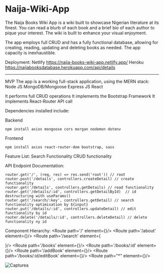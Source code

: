 # Naija-Wiki-App

The Naija Books Wiki App is a wiki built to showcase Nigerian literature at its finest. 
You can read a blurb of each book and a brief bio of each author to pique your interest. 
The wiki is built to enhance your visual enjoyment.

The app employs full CRUD and has a fully functional database, allowing for creating, reading, updating and deleting books as needed. The app capacity is inexhaustible.

Deployment:
Netlify https://naija-books-wiki-app.netlify.app/
Heroku https://naijabooksdatabase.herokuapp.com/api/details
___

MVP
The app is a working full-stack application, using the MERN stack:
Node JS
MongoDB/Mongoose
Express JS
React

It performs full CRUD operations
It implements the Bootstrap Framework
It implements React-Router
API call

Dependencies installed include:

Backend
```terminal
npm install axios mongoose cors morgan nodemon dotenv
```

Frontend
```terminal
npm install axios react-router-dom bootstrap, sass
```

Feature List:
Search Functionality
CRUD functionality

API Endpoint Documentation:
```terminal
router.get('/', (req, res) => res.send('root')) // root 
router.post('/details', controllers.createDetail) // create functionality
router.get('/details', controllers.getDetails) // read functionality
router.get('/details/:id', controllers.getDetailById)  // id destructuring with useParams()
router.get('/search/:key', controllers.getDetail) // search functionality optimisation by ${input}
router.put('/details/:id', controllers.updateDetail) // edit functionality by id
router.delete('/details/:id', controllers.deleteDetail) // delete functionality ny id
```

Component Hierarchy:
<Route path='/' element={<Home/>}/>
        <Route path='/about' element={<About/>}/>
        <Route path='/search' element={<Search/>}/>
        <Route path='/books' element={<Books/>}/>
        <Route path='/books/:id' element={<Book/>}/>
        <Route path='/addBook' element={<AddBook/>}/>
        <Route path='/books/:id/editBook' element={<EditBook/>}/>
        <Route path="*" element={<PageNotFound/>}/>

![Capturea](https://user-images.githubusercontent.com/64249873/165430986-676a6f05-9d79-4b88-a2fd-35fbc7f792ab.JPG)

